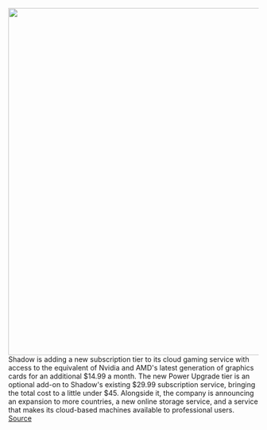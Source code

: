<img src='https://cdn.vox-cdn.com/thumbor/ejhZ2ClwbMklSEsMOafCPFwbqt4=/0x0:4517x2412/1200x800/filters:focal(1451x894:2173x1616)/cdn.vox-cdn.com/uploads/chorus_image/image/70883224/shadow_new_art.5.png' width='700px' /><br/>
Shadow is adding a new subscription tier to its cloud gaming service with access to the equivalent of Nvidia and AMD's latest generation of graphics cards for an additional $14.99 a month. The new Power Upgrade tier is an optional add-on to Shadow's existing $29.99 subscription service, bringing the total cost to a little under $45. Alongside it, the company is announcing an expansion to more countries, a new online storage service, and a service that makes its cloud-based machines available to professional users.
<a href='https://www.theverge.com/2022/5/18/23118551/shadow-cloud-gaming-service-rtx-3070-gpu-power-upgrade-subscription-tier'> Source <a/>